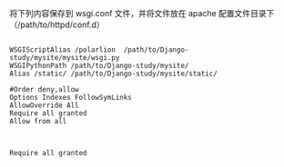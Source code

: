 将下列内容保存到 wsgi.conf 文件，并将文件放在 apache 配置文件目录下 （/path/to/httpd/conf.d）


<pre><code>
WSGIScriptAlias /polarlion  /path/to/Django-study/mysite/mysite/wsgi.py
WSGIPythonPath /path/to/Django-study/mysite/
Alias /static/ /path/to/Django-study/mysite/static/
<Directory /path/to/Django-study/mysite/static>
#Order deny,allow                                                                                                                                                                      
Options Indexes FollowSymLinks
AllowOverride All 
Require all granted
Allow from all
</Directory>
<Directory /path/to/Django-study/mysite/mysite>
<Files wsgi.py>
Require all granted
</Files>
</Directory>
</code></pre>
